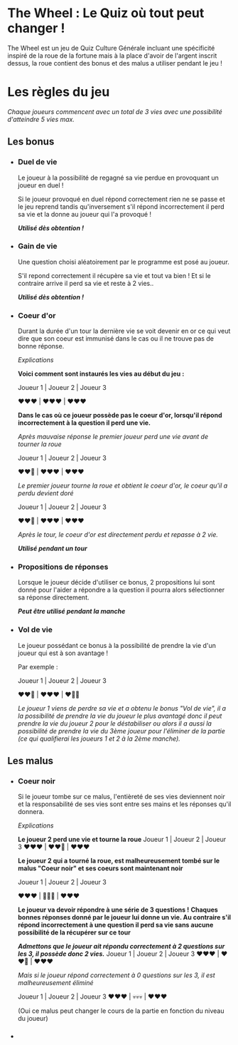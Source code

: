 # The Wheel : Le Quiz où tout peut changer !

The Wheel est un jeu de Quiz Culture Générale incluant une spécificité inspiré de la roue de la fortune mais à la place d'avoir de l'argent inscrit dessus, la roue contient des bonus et des malus a utiliser pendant le jeu !

# Les règles du jeu

*Chaque joueurs commencent avec un total de 3 vies avec une possibilité d'atteindre 5 vies max.* 

## Les bonus
- ### Duel de vie
  Le joueur à la possibilité de regagné sa vie perdue en provoquant un joueur en duel !

  Si le joueur provoqué en duel répond correctement rien ne se passe et le jeu reprend tandis qu'inversement s'il répond incorrectement il perd sa vie et la donne au joueur qui l'a provoqué !

  ***Utilisé dès obtention !***
- ### Gain de vie
  Une question choisi aléatoirement par le programme est posé au joueur.
  
  S'il repond correctement il récupère sa vie et tout va bien !
  Et si le contraire arrive il perd sa vie et reste à 2 vies..

  ***Utilisé dès obtention !***
- ### Coeur d'or
  Durant la durée d'un tour la dernière vie se voit devenir en or ce qui veut dire que son coeur est immunisé dans le cas ou il ne trouve pas de bonne réponse.

  *Explications*
  
  **Voici comment sont instaurés les vies au début du jeu :**
  
  Joueur 1 | Joueur 2 | Joueur 3
  
   ❤️❤️❤️ | ❤️❤️❤️ | ❤️❤️❤️
  
  **Dans le cas où ce joueur possède pas le coeur d'or, lorsqu'il répond incorrectement à la question il perd une vie.**

  *Après mauvaise réponse le premier joueur perd une vie avant de tourner la roue*

  Joueur 1 | Joueur 2 | Joueur 3
  
  ❤️❤️🤍  | ❤️❤️❤️ | ❤️❤️❤️

  *Le premier joueur tourne la roue et obtient le coeur d'or, le coeur qu'il a perdu devient doré*

  Joueur 1 | Joueur 2 | Joueur 3
  
  ❤️❤️💛  | ❤️❤️❤️ | ❤️❤️❤️

  *Après le tour, le coeur d'or est directement perdu et repasse à 2 vie.*
  
  ***Utilisé pendant un tour***

- ### Propositions de réponses

  Lorsque le joueur décide d'utiliser ce bonus, 2 propositions lui sont donné pour l'aider a répondre a la question il pourra alors sélectionner sa réponse directement.
  
  ***Peut être utilisé pendant la manche***
- ### Vol de vie
  Le joueur possédant ce bonus à la possibilité de prendre la vie d'un joueur qui est à son avantage !
  
  Par exemple :
  
  Joueur 1 | Joueur 2 | Joueur 3
  
  ❤️❤️🤍  | ❤️❤️❤️ | ❤️🤍🤍

  *Le joueur 1 viens de perdre sa vie et a obtenu le bonus "Vol de vie",
  il a la possibilité de prendre la vie du joueur le plus avantagé donc il peut prendre la vie du joueur 2 pour le déstabiliser
  ou alors il a aussi la possibilité de prendre la vie du 3ème joueur pour l'éliminer de la partie (ce qui qualifierai les joueurs 1 et 2 à la 2ème manche).*

## Les malus
- ### Coeur noir
  Si le joueur tombe sur ce malus, l'entièreté de ses vies deviennent noir et la responsabilité de ses vies sont entre ses mains et les réponses qu'il donnera.

  *Explications*

  **Le joueur 2 perd une vie et tourne la roue** 
  Joueur 1 | Joueur 2 | Joueur 3 
  ❤️❤️❤️  | ❤️❤️🤍 | ❤️❤️❤️

  **Le joueur 2 qui a tourné la roue, est malheureusement tombé sur le malus "Coeur noir" et ses coeurs sont maintenant noir**

  Joueur 1 | Joueur 2 | Joueur 3 

  ❤️❤️❤️  | 🖤🖤🖤 | ❤️❤️❤️
  
  **Le joueur va devoir répondre à une série de 3 questions !**
  **Chaques bonnes réponses donné par le joueur lui donne un vie.
  Au contraire s'il répond incorrectement à une question il perd sa vie sans aucune possibilité de la récupérer sur ce tour**

   ***Admettons que le joueur ait répondu correctement à 2 questions sur les 3, il possède donc 2 vies.***
  Joueur 1 | Joueur 2 | Joueur 3 
  ❤️❤️❤️  | ❤️❤️🤍 | ❤️❤️❤️

  *Mais si le joueur répond correctement à 0 questions sur les 3, il est malheureusement éliminé*

  Joueur 1 | Joueur 2 | Joueur 3 
  ❤️❤️❤️  | 💀💀💀 | ❤️❤️❤️

  (Oui ce malus peut changer le cours de la partie en fonction du niveau du joueur)

- ### 

